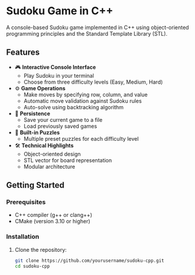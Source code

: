 # Sudoku Game in C++


A console-based Sudoku game implemented in C++ using object-oriented programming principles and the Standard Template Library (STL).

## Features

- 🎮 **Interactive Console Interface**
  - Play Sudoku in your terminal
  - Choose from three difficulty levels (Easy, Medium, Hard)
- ⚙️ **Game Operations**
  - Make moves by specifying row, column, and value
  - Automatic move validation against Sudoku rules
  - Auto-solve using backtracking algorithm
- 💾 **Persistence**
  - Save your current game to a file
  - Load previously saved games
- 🧩 **Built-in Puzzles**
  - Multiple preset puzzles for each difficulty level
- 🛠️ **Technical Highlights**
  - Object-oriented design
  - STL vector for board representation
  - Modular architecture

## Getting Started

### Prerequisites

- C++ compiler (g++ or clang++)
- CMake (version 3.10 or higher)

### Installation

1. Clone the repository:
   ```bash
   git clone https://github.com/yourusername/sudoku-cpp.git
   cd sudoku-cpp
